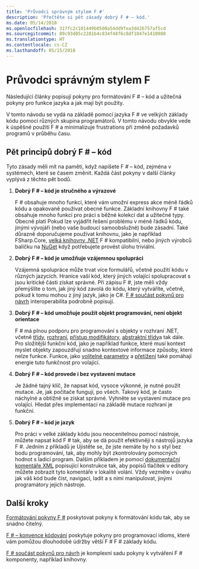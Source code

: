 ```yaml
---
title: 'Průvodci správným stylem F #'
description: 'Přečtěte si pět zásady dobrý F # – kód.'
ms.date: 05/14/2018
ms.openlocfilehash: 317fc2c101449b0500a54dd9fea3d426757af5cd
ms.sourcegitcommit: 89c93d05c2281b4c834f48f6c8df1047e1410980
ms.translationtype: HT
ms.contentlocale: cs-CZ
ms.lasthandoff: 05/15/2018
---
```

# <a name="f-style-guide"></a>Průvodci správným stylem F #

Následující články popisují pokyny pro formátování F # – kód a užitečná pokyny pro funkce jazyka a jak mají být použity.

V tomto návodu se vydá na základě pomocí jazyka F # ve velkých základy kódu pomocí různých skupina programátorů. V tomto návodu obvykle vede k úspěšné použití F # a minimalizuje frustrations při změně požadavků programů v průběhu času.

## <a name="five-principles-of-good-f-code"></a>Pět principů dobrý F # – kód

Tyto zásady měli mít na paměti, když napíšete F # – kód, zejména v systémech, které se časem změnit. Každá část pokyny v další články vyplývá z těchto pět bodů.

1. **Dobrý F # – kód je stručného a výrazové**

    F # obsahuje mnoho funkcí, které vám umožní express akce méně řádků kódu a opakovaně používat obecné funkce. Základní knihovny F # také obsahuje mnoho funkcí pro práci s běžné kolekcí dat a užitečné typy. Obecně platí Pokud lze vyjádřit řešení problému v méně řádků kódu, jinými vývojáři (nebo vaše budoucí samoobslužné) bude zásadní. Také důrazně doporučujeme používat knihovnu, jako je například FSharp.Core, [velká knihovny .NET](https://docs.microsoft.com/dotnet/api/) F # kompatibilní, nebo jiných výrobců balíčku na [NuGet](https://www.nuget.org/) když potřebujete provést úlohu triviální.

2. **Dobrý F # – kód je umožňuje vzájemnou spolupráci**

    Vzájemná spolupráce může trvat více formulářů, včetně použití kódu v různých jazycích. Hranice vaší kód, který jiných volající spolupracovat s jsou kritické části získat správné. Při zápisu F #, jste měli vždy přemýšlíte o tom, jak jiný kód zavolá do kódu, který vytváříte, včetně, pokud k tomu mohou z jiný jazyk, jako je C#. [F # součást pokynů pro návrh](component-design-guidelines.md) interoperabilita podrobně popisují.

3. **Dobrý F # – kód umožňuje použít objekt programování, není objekt orientace**

    F # má plnou podporu pro programování s objekty v rozhraní .NET, včetně [třídy](../language-reference/classes.md), [rozhraní](../language-reference/interfaces.md), [přístup modifikátory](../language-reference/access-control.md), [abstraktní třídy](../language-reference/abstract-classes.md)a tak dále. Pro složitější funkční kód, jako je například funkce, které musí kontext myslet objekty zapouzdřují snadno kontextové informace způsoby, které nelze funkce. Funkce, jako [volitelné parametry](../language-reference/members/methods.md#optional-arguments) a [přetížení](../language-reference/members/methods.md#overloaded-methods) také pomáhají energie tuto funkčnost pro volající.

4. **Dobrý F # – kód provede i bez vystavení mutace**

    Je žádné tajný klíč, že napsat kód, vysoce výkonné, je nutné použít mutace. Je, jak počítače fungují, po všech. Takový kód, je často náchylné a obtížně se získat správné. Vyhněte se vystavení mutace pro volající. Hledat přes implementací na základě mutace rozhraní je funkční.

5. **Dobrý F # – kód je jazyk**

    Pro práci v velké základy kódu jsou neocenitelnou pomocí nástroje, můžete napsat kód F # tak, aby se dá použít efektivněji s nástrojů jazyka F #. Jedním z příkladů je Ujistěte se, že jste nemáte by ho s styl bez bodu programování, tak, aby mohly být zkontrolovány pomocných hodnot s ladicí program. Dalším příkladem je pomocí [dokumentační komentáře XML](../language-reference/xml-documentation.md) popisující konstrukce tak, aby popisů tlačítek v editory můžete zobrazit tyto komentáře v lokalitě volání. Vždy vezměte v úvahu jak váš kód bude číst, navigaci, ladit a s nimi manipulovat, jinými programátory jejich nástroje.

## <a name="next-steps"></a>Další kroky

[Formátování pokyny F #](formatting.md) poskytovat pokyny k formátování kódu tak, aby se snadno čitelný.

[F # – konvence kódování](conventions.md) poskytuje pokyny pro programovací idioms, které vám pomůžou dlouhodobé údržby větší F # F # základy kódu.

[F # součást pokynů pro návrh](component-design-guidelines.md) je komplexní sadu pokyny k vytváření F # komponenty, například knihovny.
